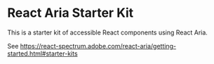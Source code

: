 # React Aria Starter Kit

This is a starter kit of accessible React components using React Aria.

See https://react-spectrum.adobe.com/react-aria/getting-started.html#starter-kits

